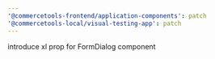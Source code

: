 ```yaml
---
'@commercetools-frontend/application-components': patch
'@commercetools-local/visual-testing-app': patch
---
```


introduce xl prop for FormDialog component
